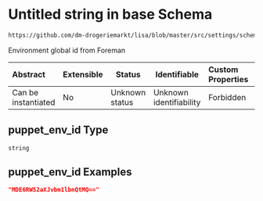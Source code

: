 # Untitled string in base Schema

```txt
https://github.com/dm-drogeriemarkt/lisa/blob/master/src/settings/schema.json#/properties/form_settings/properties/default_values/properties/puppet_env_id
```

Environment global id from Foreman


| Abstract            | Extensible | Status         | Identifiable            | Custom Properties | Additional Properties | Access Restrictions | Defined In                                                                               |
| :------------------ | ---------- | -------------- | ----------------------- | :---------------- | --------------------- | ------------------- | ---------------------------------------------------------------------------------------- |
| Can be instantiated | No         | Unknown status | Unknown identifiability | Forbidden         | Allowed               | none                | [settings.schema.json\*](../../src/settings/settings.schema.json "open original schema") |

## puppet_env_id Type

`string`

## puppet_env_id Examples

```json
"MDE6RW52aXJvbm1lbnQtMQ=="
```
